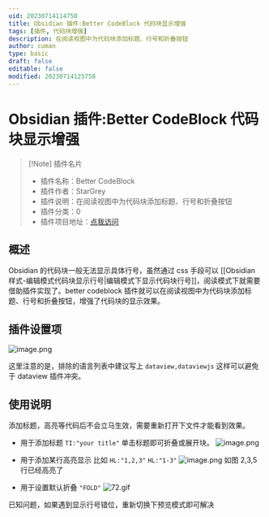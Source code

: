 ```yaml
---
uid: 20230714114750
title: Obsidian 插件:Better CodeBlock 代码块显示增强
tags: [插件, 代码块增强]
description: 在阅读视图中为代码块添加标题、行号和折叠按钮
author: cuman
type: basic
draft: false
editable: false
modified: 20230714125758
---
```


# Obsidian 插件:Better CodeBlock 代码块显示增强

> [!Note] 插件名片
> - 插件名称：Better CodeBlock
> - 插件作者：StarGrey
> - 插件说明：在阅读视图中为代码块添加标题、行号和折叠按钮
> - 插件分类：0
> - 插件项目地址：[点我访问](https://github.com/stargrey/obsidian-better-codeblock)

## 概述

Obsidian 的代码块一般无法显示具体行号，虽然通过 css 手段可以 [[Obsidian 样式-编辑模式代码块显示行号|编辑模式下显示代码块行号]]，阅读模式下就需要借助插件实现了。better codeblock 插件就可以在阅读视图中为代码块添加标题、行号和折叠按钮，增强了代码块的显示效果。

## 插件设置项

![image.png](https://cdn.pkmer.cn/images/202307141200363.png!pkmer)

这里注意的是，排除的语言列表中建议写上 `dataview,dataviewjs` 这样可以避免于 dataview 插件冲突。

## 使用说明

添加标题，高亮等代码后不会立马生效，需要重新打开下文件才能看到效果。

- 用于添加标题 `TI:"your title"` 单击标题即可折叠或展开块。
![image.png](https://cdn.pkmer.cn/images/202307141204009.png!pkmer)

- 用于添加某行高亮显示 比如 `HL:"1,2,3"` `HL:"1-3"`
  ![image.png](https://cdn.pkmer.cn/images/202307141206698.png!pkmer)
如图 2,3,5 行已经高亮了
- 用于设置默认折叠 `"FOLD"`
![72.gif](https://cdn.pkmer.cn/images/202307141244548.gif!pkmer)

已知问题，如果遇到显示行号错位，重新切换下预览模式即可解决